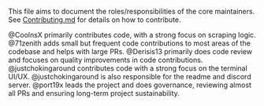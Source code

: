 This file aims to document the roles/responsibilities of the core maintainers.
See [Contributing.md](https://github.com/pystardust/ani-cli/blob/master/CONTRIBUTING.md) for details on how to contribute.

@CoolnsX primarily contributes code, with a strong focus on scraping logic.
@71zenith adds small but frequent code contributions to most areas of the codebase and helps with large PRs.
@Derisis13 primarily does code review and focuses on quality improvements in code contributions.
@justchokingaround contributes code with a strong focus on the terminal UI/UX.
@justchokingaround is also responsible for the readme and discord server.
@port19x leads the project and does governance, reviewing almost all PRs and ensuring long-term project sustainability.
